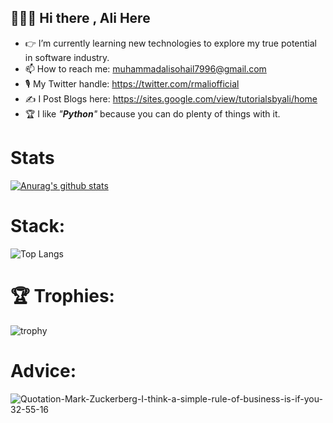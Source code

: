 ## 👨🏻‍💻 Hi there , Ali Here

- 👉 I’m currently learning new technologies to explore my true potential in software industry.
- 📫 How to reach me: muhammadalisohail7996@gmail.com
- 🎙️ My Twitter handle: https://twitter.com/rmaliofficial
- ✍️ I Post Blogs here: https://sites.google.com/view/tutorialsbyali/home
- 🏆 I like _"**Python**"_ because you can do plenty of things with it.

# Stats

[![Anurag's github stats](https://github-readme-stats.vercel.app/api?username=alitheDev)](https://github.com/alitheDev/github-readme-stats)

# Stack:

![Top Langs](https://github-readme-stats.vercel.app/api/top-langs/?username=alitheDEV&hide=javascript,css,scss,html&theme=tokyonight)

#  🏆 Trophies:

![trophy](https://github-profile-trophy.vercel.app/?username=ryo-ma&margin-w=15)

# Advice: 

![Quotation-Mark-Zuckerberg-I-think-a-simple-rule-of-business-is-if-you-32-55-16](https://user-images.githubusercontent.com/48137657/189515988-f7377abb-8c90-419d-ace2-94b8ea7d50ed.jpg)
